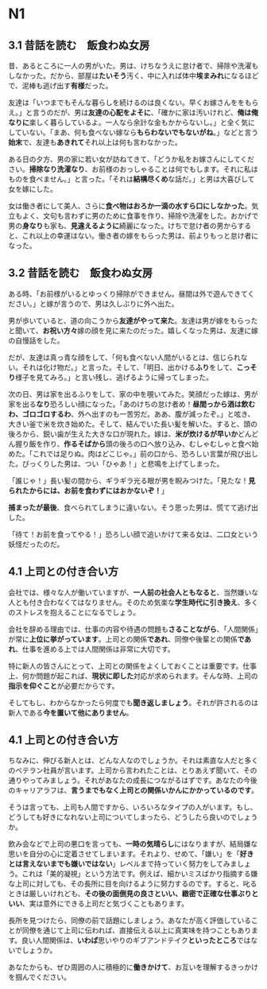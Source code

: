 # N1

## 3.1 昔話を読む　飯食わぬ女房

昔、あるところに一人の男がいた。男は、けちなうえに怠け者で、掃除や洗濯もしなかった。だから、部屋は**たいそう**汚く、中に入れば体中**埃まみれ**になるほどで、泥棒も逃げ出す**有様**だった。

友達は「いつまでもそんな暮らしを続けるのは良くない。早くお嫁さんををもらえ。」と言うのだが、男は**友達の心配をよそに**、「確かに家は汚いけれど、**俺は俺なりに**楽しく暮らしているよ。一人なら余計な金もかからないし。」と全く気にしていない。「まあ、何も食べない嫁なら**もらわないでもないがね**。」などと言う**始末**で、友達も**あきれて**それ以上は何も言わなかった。

ある日の夕方、男の家に若い女が訪ねてきて、「どうか私をお嫁さんにしてください。**掃除なり洗濯なり**、お前様のおっしゃることは何でもします。それに私はものを食べません。」と言った。「それは**結構尽くめ**な話だ。」と男は大喜びして女を嫁にした。

女は働き者にして美人、さらに**食べ物はおろか一滴の水すら口にしなかった**。気立もよく、文句も言わずに男のために食事を作り、掃除や洗濯をした。おかげで男の**身なり**も家も、**見違えるように**綺麗になった。けちで怠け者の男からすると、これ以上の幸運はない。働き者の嫁をもらった男は、前よりもっと怠け者になった。

## 3.2 昔話を読む　飯食わぬ女房

ある時、「お前様がいるとゆっくり掃除ができません。昼間は外で遊んできてください。」と嫁が言うので、男は久しぶりに外へ出た。

男が歩いていると、道の向こうから**友達がやって来た**。友達は男が嫁をもらったと聞いて、**お祝い方々**嫁の顔を見に来たのだった。嬉しくなった男は、友達に嫁の自慢話をした。

だが、友達は真っ青な顔をして、「何も食べない人間がいるとは、信じられない。それは化け物だ。」と言った。そして、「明日、出かける**ふり**をして、**こっそり**様子を見てみろ。」と言い残し、逃げるように帰ってしまった。

次の日、男は家を出るふりをして、家の中を覗いてみた。笑顔だった嫁は、男が家を出る**なり**恐ろしい顔になった。「あのけちの怠け者め！**昼間っから酒は飲むわ、ゴロゴロするわ**、外へ出すのも一苦労だ。ああ、腹が減ったぞ。」と呟き、大きい釜で米を炊き始めた。そして、結んでいた長い髪を解いた。すると、頭の後ろから、鋭い歯が生えた大きな口が現れた。嫁は、**米が炊けるが早いか**どんどん握り飯を作り、**作るそばから**頭の後ろの口へ放り込み、むしゃむしゃと食べ始めた。「これでは足りぬ。肉はどこじゃ。」前の口から、恐ろしい言葉が飛び出した。びっくりした男は、つい「ひゃあ！」と悲鳴を上げてしまった。

「誰じゃ！」長い髪の間から、ギラギラ光る眼が男を睨みつけた。「見たな！**見られたからには、お前を食わずにはおかないぞ！**」

**捕まったが最後**、食べられてしまうに違いない。そう思った男は、慌てて逃げ出した。

「待て！お前を食ってやる！」恐ろしい顔で追いかけて来る女は、二口女という妖怪だったのだ。

## 4.1 上司との付き合い方

会社では、様々な人が働いていますが、**一人前の社会人ともなると**、当然嫌いな人とも付き合わなくてはなりません。そのため気楽な**学生時代に引き換え**、多くのストレスを抱えることになるでしょう。

会社を辞める理由では、仕事の内容や待遇の問題も**さることながら**、「人間関係」が常に**上位に挙がっています**。上司との関係**であれ**、同僚や後輩との関係**であれ**、仕事を進める上では人間関係は非常に大切です。

特に新人の皆さんにとって、上司との関係をよくしておくことは重要です。仕事上、何か問題が起これば、**現状に即した**対応が求められます。そんな時、上司の**指示を仰ぐこと**が必要だからです。

そしてもし、わからなかったら何度でも**聞き返しましょう**。それが許されるのは新人である**今を置いて他にありません**。

## 4.1 上司との付き合い方

ちなみに、伸びる新人とは、どんな人なのでしょうか。それは素直な人だと多くのベテラン社員が言います。上司から言われたことは、とりあえず聞いて、その通りやってみましょう。それがあなたの成長につながるはずです。あなたの今後のキャリアラフは、**言うまでもなく上司との関係いかんにかかっているのです**。

そうは言っても、上司も人間ですから、いろいろなタイプの人がいます。もし、どうしても好きになれない上司についてしまったら、どうしたら良いのでしょうか。

飲み会などで上司の悪口を言っても、**一時の気晴らし**にはなりますが、結局嫌な思いを自分の心に定着させてしまいます。それより、せめて、「嫌い」を「**好きとは言えないまでも嫌いではない**」レベルまで持っていく努力をしてみましょう。これは「美的凝視」という方法です。例えば、細かいミスばかり指摘する嫌な上司に対しても、その長所に目を向けるように努力するのです。すると、叱るときは厳しいけれども、**その後の面倒見の良さといい、緻密で正確な仕事ぶりといい**、実は意外にできる上司だと気づくこともあります。

長所を見つけたら、同僚の前で話題にしましょう。あなたが高く評価していることが同僚を通じて上司に伝われば、直接伝える以上に真実味を持つこともあります。良い人間関係は、**いわば**思いやりのギブアンドテイク**といったところ**ではないでしょうか。

あなたからも、ぜひ周囲の人に積極的に**働きかけて**、お互いを理解するきっかけを掴んでください。
